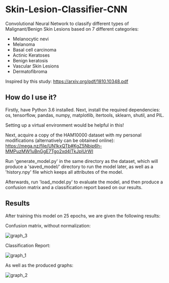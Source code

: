 # Skin-Lesion-Classifier-CNN
Convolutional Neural Network to classify different types of Malignant/Benign Skin Lesions based on 7 different categories: 
- Melanocytic nevi 
- Melanoma 
- Basal cell carcinoma 
- Actinic Keratoses 
- Benign keratosis 
- Vascular Skin Lesions 
- Dermatofibroma

Inspired by this study: https://arxiv.org/pdf/1810.10348.pdf

## How do I use it?
Firstly, have Python 3.6 installed. Next, install the required dependencies: 
os, tensorflow, pandas, numpy, matplotlib, itertools, sklearn, shutil, and PIL.

Setting up a virtual environment would be helpful in this!

Next, acquire a copy of the HAM10000 dataset with my personal modifications (alternatively can be obtained online):
https://mega.nz/file/UN1kxQTb#KgZ5Nbjp6h-MMPuzMW1uBnGgE7Tgo2xd4lTkJplUrWI

Run 'generate_model.py' in the same directory as the dataset, which will produce a 'saved_model/' directory to run
the model later, as well as a 'history.npy' file which keeps all attributes of the model.

Afterwards, run 'load_model.py' to evaluate the model, and then produce a confusion matrix and a classification report based on our results.

## Results
After training this model on 25 epochs, we are given the following results:

Confusion matrix, without normalization:

![graph_3](https://i.imgur.com/jjTRpEN.png)

Classification Report:

![graph_1](https://i.imgur.com/VaTBsCM.png)

As well as the produced graphs:

![graph_2](https://i.imgur.com/1vzjR5Q.png)
